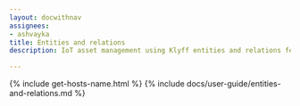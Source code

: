 ```yaml
---
layout: docwithnav
assignees:
- ashvayka
title: Entities and relations
description: IoT asset management using Klyff entities and relations feature

---
```


{% include get-hosts-name.html %}
{% include docs/user-guide/entities-and-relations.md %}